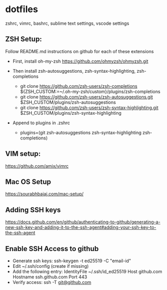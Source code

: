 # dotfiles
zshrc, vimrc, bashrc, sublime text settings, vscode settings

## ZSH Setup:
Follow README.md instructions on github for each of these extensions
- First, install oh-my-zsh https://github.com/ohmyzsh/ohmyzsh.git
- Then install zsh-autosuggestions, zsh-syntax-highlighting, zsh-completions
  - git clone https://github.com/zsh-users/zsh-completions ${ZSH_CUSTOM:=~/.oh-my-zsh/custom}/plugins/zsh-completions
  - git clone https://github.com/zsh-users/zsh-autosuggestions.git $ZSH_CUSTOM/plugins/zsh-autosuggestions
  - git clone https://github.com/zsh-users/zsh-syntax-highlighting.git $ZSH_CUSTOM/plugins/zsh-syntax-highlighting

- Append to plugins in .zshrc
  -  plugins=(git zsh-autosuggestions zsh-syntax-highlighting zsh-completions)

## VIM setup:
https://github.com/amix/vimrc

## Mac OS Setup
https://sourabhbajaj.com/mac-setup/

## Adding SSH keys
https://docs.github.com/en/github/authenticating-to-github/generating-a-new-ssh-key-and-adding-it-to-the-ssh-agent#adding-your-ssh-key-to-the-ssh-agent

## Enable SSH Access to github
* Generate ssh keys:
  ssh-keygen -t ed25519 -C "email-id"
* Edit ~/.ssh/config (create if missing)
* Add the following entry:
  IdentityFile ~/.ssh/id_ed25519
  Host github.com
  Hostname ssh.github.com
  Port 443
* Verify access:
  ssh -T git@github.com

